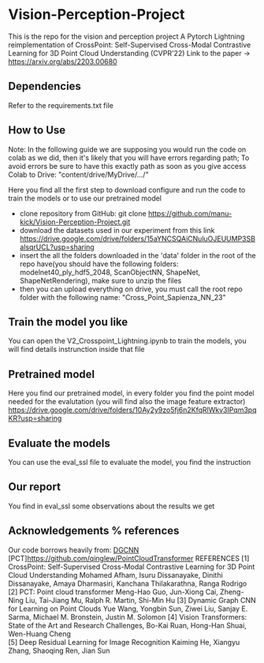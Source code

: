 # Vision-Perception-Project
This is the repo for the vision and perception project
A Pytorch Lightning reimplementation of CrossPoint: Self-Supervised Cross-Modal Contrastive Learning for 3D Point Cloud Understanding (CVPR'22)
Link to the paper -> https://arxiv.org/abs/2203.00680

## Dependencies
Refer to the requirements.txt file


## How to Use
Note: In the following guide we are supposing you would run the code on colab as we did, then it's likely that you will have errors regarding path;
To avoid errors be sure to have this exactly path as soon as you give access Colab to Drive: "content/drive/MyDrive/.../"

Here you find all the first step to download configure and run the code to train the models or to use our pretrained model

- clone repository from GitHub: git clone https://github.com/manu-kick/Vision-Perception-Project.git
- download the datasets used in our experiment from this link https://drive.google.com/drive/folders/15aYNCSQAiCNuluOJEUUMP3SBalsqrUCL?usp=sharing
- insert the all the folders downloaded in the 'data' folder in the root of the repo have(you should have the following folders: modelnet40_ply_hdf5_2048, ScanObjectNN, ShapeNet, ShapeNetRendering), make sure to unzip the files
- then you can upload everything on drive, you must call the root repo folder with the following name: "Cross_Point_Sapienza_NN_23"


## Train the model you like
You can open the V2_Crosspoint_Lightning.ipynb to train the models, you will find details instrunction inside that file


## Pretrained model
Here you find our pretrained model, in every folder you find the point model needed for the evalutation (you will find also the image feature extractor)
https://drive.google.com/drive/folders/10Ay2y9zo5fj6n2KfqRlWkv3IPqm3pqKR?usp=sharing

## Evaluate the models
You can use the eval_ssl file to evaluate the model, you find the instruction

## Our report
You find in eval_ssl some observations about the results we get

## Acknowledgements % references
Our code borrows heavily from:
[DGCNN](https://github.com/WangYueFt/dgcnn) 
[PCT]https://github.com/qinglew/PointCloudTransformer
REFERENCES
[1] CrossPoint: Self-Supervised Cross-Modal Contrastive Learning for 3D Point Cloud Understanding
Mohamed Afham, Isuru Dissanayake, Dinithi Dissanayake, Amaya Dharmasiri, Kanchana Thilakarathna, Ranga Rodrigo
[2] PCT: Point cloud transformer
Meng-Hao Guo, Jun-Xiong Cai, Zheng-Ning Liu, Tai-Jiang Mu, Ralph R. Martin, Shi-Min Hu
[3] Dynamic Graph CNN for Learning on Point Clouds
Yue Wang, Yongbin Sun, Ziwei Liu, Sanjay E. Sarma, Michael M. Bronstein, Justin M. Solomon
[4] Vision Transformers: State of the Art and Research Challenges, Bo-Kai Ruan, Hong-Han Shuai, Wen-Huang Cheng		
[5] Deep Residual Learning for Image Recognition
Kaiming He, Xiangyu Zhang, Shaoqing Ren, Jian Sun
